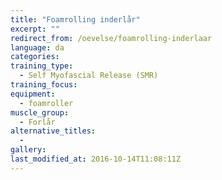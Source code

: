 ```yaml
---
title: "Foamrolling inderlår"
excerpt: ""
redirect_from: /oevelse/foamrolling-inderlaar
language: da
categories:
training_type: 
  - Self Myofascial Release (SMR)
training_focus: 
equipment:
  - foamroller
muscle_group:
  - Forlår
alternative_titles:
  - 
gallery:
last_modified_at: 2016-10-14T11:08:11Z
---
```



